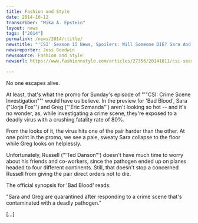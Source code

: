 ```yaml
---
title: Fashion and Style
date: 2014-10-12
transcriber: "Mika A. Epstein"
layout: news
tags: ["2014"]
permalink: /news/2014/:title/
newstitle: "'CSI' Season 15 News, Spoilers: Will Someone DIE? Sara And Greg Quarantined After Exposure To Deadly Pathogen [VIDEO]"
newsreporter: Jess Goodwin
newssource: Fashion and Style
newsurl: https://www.fashionnstyle.com/articles/27356/20141011/csi-season-15-news-spoilers-will-someone-die-sara-and-greg-quarantined-after-exposure-to-deadly-pathogen-video.htm

---
```


No one escapes alive.

At least, that's what the promo for Sunday's episode of "'"CSI: Crime Scene Investigation""' would have us believe. In the preview for 'Bad Blood', Sara ("'Jorja Fox"') and Greg ("'Eric Szmanda"') aren't looking so hot -- and it's no wonder, as, while investigating a crime scene, they're exposed to a deadly virus with a crushing fatality rate of 80%.

From the looks of it, the virus hits one of the pair harder than the other. At one point in the promo, we see a pale, sweaty Sara collapse to the floor while Greg looks on helplessly.

Unfortunately, Russell ("'Ted Danson"') doesn't have much time to worry about his friends and co-workers, since the pathogen ended up on planes headed to four different continents. Still, that doesn't stop a concerned Russell from giving the pair direct orders not to die.

The official synopsis for 'Bad Blood' reads:

"Sara and Greg are quarantined after responding to a crime scene that's contaminated with a deadly pathogen."

[...]
